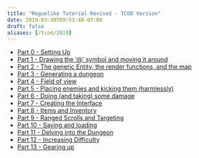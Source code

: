 ```yaml
---
title: "Roguelike Tutorial Revised - TCOD Version"
date: 2019-03-30T09:53:48-07:00
draft: false
aliases: [/tcod/2019]
---
```


-   [Part 0 - Setting Up](/tutorials/tcod/2019/part-0)
-   [Part 1 - Drawing the ‘@’ symbol and moving it
    around](/tutorials/tcod/2019/part-1)
-   [Part 2 - The generic Entity, the render functions, and the
    map](/tutorials/tcod/2019/part-2)
-   [Part 3 - Generating a dungeon](/tutorials/tcod/2019/part-3)
-   [Part 4 - Field of view](/tutorials/tcod/2019/part-4)
-   [Part 5 - Placing enemies and kicking them
    (harmlessly)](/tutorials/tcod/2019/part-5)
-   [Part 6 - Doing (and taking) some damage](/tutorials/tcod/2019/part-6)
-   [Part 7 - Creating the Interface](/tutorials/tcod/2019/part-7)
-   [Part 8 - Items and Inventory](/tutorials/tcod/2019/part-8)
-   [Part 9 - Ranged Scrolls and Targeting](/tutorials/tcod/2019/part-9)
-   [Part 10 - Saving and loading](/tutorials/tcod/2019/part-10)
-   [Part 11 - Delving into the Dungeon](/tutorials/tcod/2019/part-11)
-   [Part 12 - Increasing Difficulty](/tutorials/tcod/2019/part-12)
-   [Part 13 - Gearing up](/tutorials/tcod/2019/part-13)
